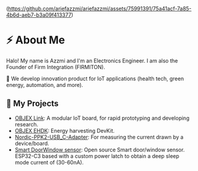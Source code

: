 (https://github.com/ariefazzmi/ariefazzmi/assets/75991391/75a41acf-7a85-4b6d-aeb7-b3a09f413377)

# ⚡ About Me
Halo! My name is Azzmi and I'm an Electronics Engineer.
I am also the Founder of Firm Integration (FIRMITON).

🔸 We develop innovation product for IoT applications (health tech, green energy, automation, and more).

## 🧪 My Projects

- [OBJEX Link](https://github.com/salvatoreraccardi/OBJEX_LINK): A modular IoT board, for rapid prototyping and developing research. 
- [OBJEX EHDK](https://github.com/salvatoreraccardi/Energy-Harvesting-DevKit): Energy harvesting DevKit. 
- [Nordic-PPK2-USB_C-Adapter](https://github.com/salvatoreraccardi/Nordic-PPK2-USB_C-Adapter): For measuring the current drawn by a device/board.
- [Smart DoorWindow sensor](https://github.com/salvatoreraccardi/Smart-DoorWindow-sensor): Open source Smart door/window sensor. ESP32-C3 based with a custom power latch to obtain a deep sleep mode current of (30-60nA).
